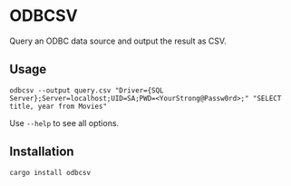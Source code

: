 # ODBCSV

Query an ODBC data source and output the result as CSV.

## Usage

```shell
odbcsv --output query.csv "Driver={SQL Server};Server=localhost;UID=SA;PWD=<YourStrong@Passw0rd>;" "SELECT title, year from Movies"
```

Use `--help` to see all options.

## Installation

```shell
cargo install odbcsv
```
